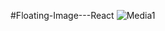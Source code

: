 #Floating-Image---React
![Media1](https://user-images.githubusercontent.com/32635922/198588575-79c5fc54-b028-4dfe-82fa-7caf92223fee.gif)
